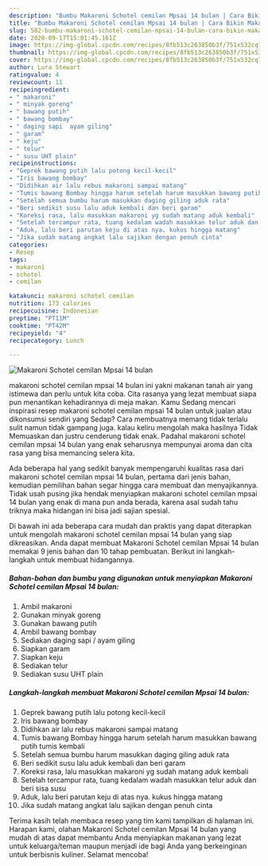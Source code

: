 ```yaml
---
description: "Bumbu Makaroni Schotel cemilan Mpsai 14 bulan | Cara Bikin Makaroni Schotel cemilan Mpsai 14 bulan Yang Sempurna"
title: "Bumbu Makaroni Schotel cemilan Mpsai 14 bulan | Cara Bikin Makaroni Schotel cemilan Mpsai 14 bulan Yang Sempurna"
slug: 582-bumbu-makaroni-schotel-cemilan-mpsai-14-bulan-cara-bikin-makaroni-schotel-cemilan-mpsai-14-bulan-yang-sempurna
date: 2020-09-17T15:01:45.161Z
image: https://img-global.cpcdn.com/recipes/8fb513c263850b3f/751x532cq70/makaroni-schotel-cemilan-mpsai-14-bulan-foto-resep-utama.jpg
thumbnail: https://img-global.cpcdn.com/recipes/8fb513c263850b3f/751x532cq70/makaroni-schotel-cemilan-mpsai-14-bulan-foto-resep-utama.jpg
cover: https://img-global.cpcdn.com/recipes/8fb513c263850b3f/751x532cq70/makaroni-schotel-cemilan-mpsai-14-bulan-foto-resep-utama.jpg
author: Lura Stewart
ratingvalue: 4
reviewcount: 11
recipeingredient:
- " makaroni"
- " minyak goreng"
- " bawang putih"
- " bawang bombay"
- " daging sapi  ayam giling"
- " garam"
- " keju"
- " telur"
- " susu UHT plain"
recipeinstructions:
- "Geprek bawang putih lalu potong kecil-kecil"
- "Iris bawang bombay"
- "Didihkan air lalu rebus makaroni sampai matang"
- "Tumis bawang Bombay hingga harum setelah harum masukkan bawang putih tumis kembali"
- "Setelah semua bumbu harum masukkan daging giling aduk rata"
- "Beri sedikit susu lalu aduk kembali dan beri garam"
- "Koreksi rasa, lalu masukkan makaroni yg sudah matang aduk kembali"
- "Setelah tercampur rata, tuang kedalam wadah masukkan telur aduk dan beri sisa susu"
- "Aduk, lalu beri parutan keju di atas nya. kukus hingga matang"
- "Jika sudah matang angkat lalu sajikan dengan penuh cinta"
categories:
- Resep
tags:
- makaroni
- schotel
- cemilan

katakunci: makaroni schotel cemilan 
nutrition: 173 calories
recipecuisine: Indonesian
preptime: "PT11M"
cooktime: "PT42M"
recipeyield: "4"
recipecategory: Lunch

---
```



![Makaroni Schotel cemilan Mpsai 14 bulan](https://img-global.cpcdn.com/recipes/8fb513c263850b3f/751x532cq70/makaroni-schotel-cemilan-mpsai-14-bulan-foto-resep-utama.jpg)


makaroni schotel cemilan mpsai 14 bulan ini yakni makanan tanah air yang istimewa dan perlu untuk kita coba. Cita rasanya yang lezat membuat siapa pun menantikan kehadirannya di meja makan.
Kamu Sedang mencari inspirasi resep makaroni schotel cemilan mpsai 14 bulan untuk jualan atau dikonsumsi sendiri yang Sedap? Cara membuatnya memang tidak terlalu sulit namun tidak gampang juga. kalau keliru mengolah maka hasilnya Tidak Memuaskan dan justru cenderung tidak enak. Padahal makaroni schotel cemilan mpsai 14 bulan yang enak seharusnya mempunyai aroma dan cita rasa yang bisa memancing selera kita.



Ada beberapa hal yang sedikit banyak mempengaruhi kualitas rasa dari makaroni schotel cemilan mpsai 14 bulan, pertama dari jenis bahan, kemudian pemilihan bahan segar hingga cara membuat dan menyajikannya. Tidak usah pusing jika hendak menyiapkan makaroni schotel cemilan mpsai 14 bulan yang enak di mana pun anda berada, karena asal sudah tahu triknya maka hidangan ini bisa jadi sajian spesial.


Di bawah ini ada beberapa cara mudah dan praktis yang dapat diterapkan untuk mengolah makaroni schotel cemilan mpsai 14 bulan yang siap dikreasikan. Anda dapat membuat Makaroni Schotel cemilan Mpsai 14 bulan memakai 9 jenis bahan dan 10 tahap pembuatan. Berikut ini langkah-langkah untuk membuat hidangannya.

<!--inarticleads1-->

##### Bahan-bahan dan bumbu yang digunakan untuk menyiapkan Makaroni Schotel cemilan Mpsai 14 bulan:

1. Ambil  makaroni
1. Gunakan  minyak goreng
1. Gunakan  bawang putih
1. Ambil  bawang bombay
1. Sediakan  daging sapi / ayam giling
1. Siapkan  garam
1. Siapkan  keju
1. Sediakan  telur
1. Sediakan  susu UHT plain




<!--inarticleads2-->

##### Langkah-langkah membuat Makaroni Schotel cemilan Mpsai 14 bulan:

1. Geprek bawang putih lalu potong kecil-kecil
1. Iris bawang bombay
1. Didihkan air lalu rebus makaroni sampai matang
1. Tumis bawang Bombay hingga harum setelah harum masukkan bawang putih tumis kembali
1. Setelah semua bumbu harum masukkan daging giling aduk rata
1. Beri sedikit susu lalu aduk kembali dan beri garam
1. Koreksi rasa, lalu masukkan makaroni yg sudah matang aduk kembali
1. Setelah tercampur rata, tuang kedalam wadah masukkan telur aduk dan beri sisa susu
1. Aduk, lalu beri parutan keju di atas nya. kukus hingga matang
1. Jika sudah matang angkat lalu sajikan dengan penuh cinta




Terima kasih telah membaca resep yang tim kami tampilkan di halaman ini. Harapan kami, olahan Makaroni Schotel cemilan Mpsai 14 bulan yang mudah di atas dapat membantu Anda menyiapkan makanan yang lezat untuk keluarga/teman maupun menjadi ide bagi Anda yang berkeinginan untuk berbisnis kuliner. Selamat mencoba!
